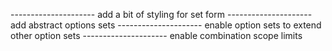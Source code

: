 --------------------- add a bit of styling for set form
--------------------- add abstract options sets
--------------------- enable option sets to extend other option sets
--------------------- enable combination scope limits
